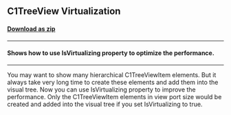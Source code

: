 ## C1TreeView Virtualization
#### [Download as zip](https://grapecity.github.io/DownGit/#/home?url=https://github.com/GrapeCity/ComponentOne-WPF-Samples/tree/master/NET_4.5.2/C1.WPF/CS/C1TreeViewVirtualizationSample)
____
#### Shows how to use IsVirtualizing property to optimize the performance.
____

You may want to show many hierarchical C1TreeViewItem elements. But it 
always take very long time to create these elements and add them into 
the visual tree. Now you can use IsVirtualizing property to improve the
 performance. Only the C1TreeViewItem elements in view port size would 
be created and added into the visual tree if you set IsVirtualizing to true.

